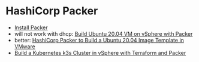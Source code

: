 # HashiCorp Packer

- [Install Packer](https://learn.hashicorp.com/tutorials/packer/get-started-install-cli)
- will not work with dhcp: [Build Ubuntu 20.04 VM on vSphere with Packer](https://virtjo.com/2020/build-ubuntu-vm-with-packer-on-vsphere/)
- better: [HashiCorp Packer to Build a Ubuntu 20.04 Image Template in VMware](https://tekanaid.com/posts/hashicorp-packer-build-ubuntu20-04-vmware)
- [Build a Kubernetes k3s Cluster in vSphere with Terraform and Packer](https://tekanaid.com/posts/build-a-kubernetes-k3s-cluster-in-vsphere-with-terraform-and-packer)